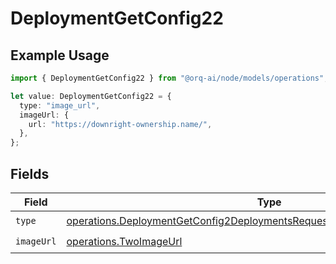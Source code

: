 # DeploymentGetConfig22

## Example Usage

```typescript
import { DeploymentGetConfig22 } from "@orq-ai/node/models/operations";

let value: DeploymentGetConfig22 = {
  type: "image_url",
  imageUrl: {
    url: "https://downright-ownership.name/",
  },
};
```

## Fields

| Field                                                                                                                                                                  | Type                                                                                                                                                                   | Required                                                                                                                                                               | Description                                                                                                                                                            |
| ---------------------------------------------------------------------------------------------------------------------------------------------------------------------- | ---------------------------------------------------------------------------------------------------------------------------------------------------------------------- | ---------------------------------------------------------------------------------------------------------------------------------------------------------------------- | ---------------------------------------------------------------------------------------------------------------------------------------------------------------------- |
| `type`                                                                                                                                                                 | [operations.DeploymentGetConfig2DeploymentsRequestRequestBodyMessages3Type](../../models/operations/deploymentgetconfig2deploymentsrequestrequestbodymessages3type.md) | :heavy_check_mark:                                                                                                                                                     | N/A                                                                                                                                                                    |
| `imageUrl`                                                                                                                                                             | [operations.TwoImageUrl](../../models/operations/twoimageurl.md)                                                                                                       | :heavy_check_mark:                                                                                                                                                     | N/A                                                                                                                                                                    |